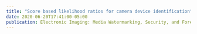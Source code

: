 ```yaml
---
title: "Score based likelihood ratios for camera device identification"
date: 2020-06-20T17:41:00-05:00
publication: Electronic Imaging: Media Watermarking, Security, and Forensics 2020
---
```

